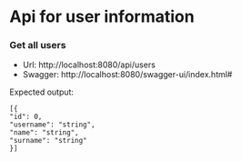 # Api for user information

### Get all users
* Url: http://localhost:8080/api/users
* Swagger: http://localhost:8080/swagger-ui/index.html#

Expected output:
``` 
[{
"id": 0,
"username": "string",
"name": "string",
"surname": "string"
}]
```

